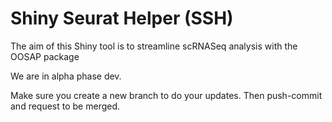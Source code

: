 # Shiny Seurat Helper (SSH)

The aim of this Shiny tool is to streamline scRNASeq analysis with the OOSAP package 


We are in alpha phase dev. 


Make sure you create a new branch to do your updates. Then push-commit and request to be merged. 



